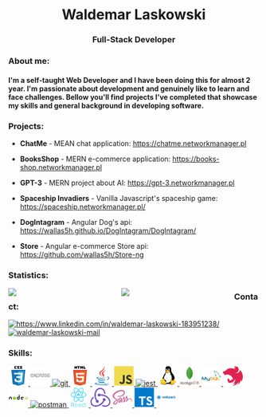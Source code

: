 
<h1 align="center">Waldemar Laskowski</h1>
<h3 align="center">Full-Stack Developer</h3>

<h3 align="left">About me:</h3>
<h4 align="left">
I'm a self‐taught Web Developer and I have been doing this for almost 2 year.
I'm passionate about development and genuinely like to learn and face challenges.
Bellow you'll find projects I've completed that showcase my skills and general background in developing software.
</h4>

<h3 align="left">Projects:</h3>

- **ChatMe**  - MEAN chat application: https://chatme.networkmanager.pl

- **BooksShop**  - MERN e-commerce application: https://books-shop.networkmanager.pl

- **GPT-3** - MERN project about AI: https://gpt-3.networkmanager.pl

- **Spaceship Invadiers** - Vanilla Javascript's spaceship game: https://spaceship.networkmanager.pl/

- **DogIntagram** - Angular Dog's api: https://wallas5h.github.io/DogIntagram/DogIntagram/

- **Store** - Angular e-commerce Store api: https://github.com/wallas5h/Store-ng

<h3 align="left">Statistics:</h3>
<div width="100%"> 
<img align="left" width="45%" src="https://github-readme-stats.vercel.app/api?username=wallas5h&show_icons=true&theme=radical"/>
<img align="left" width="45%" src="https://github-readme-stats.vercel.app/api/top-langs/?username=wallas5h&layout=compact&langs_count=4"/>
</div>

<h3 align="left" >Contact:</h3>
<p align="left" width="100%">
<a width="100%" href="https://linkedin.com/in/waldemar-laskowski-183951238/" target="blank"><img src="https://raw.githubusercontent.com/rahuldkjain/github-profile-readme-generator/master/src/images/icons/Social/linked-in-alt.svg" alt="https://www.linkedin.com/in/waldemar-laskowski-183951238/" height="40" width="30" /></a> <span display="inline-block" padding-left="10px" width="40" > </span><a width="100%" margin-left="5rem" href="mailto:wallas5h@gmail.com" target="blank"><img  src="https://iconarchive.com/download/i75211/cornmanthe3rd/metronome/Communication-email-blue.ico" alt="waldemar-laskowski-mail" height="40" width="40" /></a>

</p>

<h3 align="left">Skills:</h3>
<p align="left"> <a href="https://www.w3schools.com/css/" target="_blank" rel="noreferrer"> <img src="https://raw.githubusercontent.com/devicons/devicon/master/icons/css3/css3-original-wordmark.svg" alt="css3" width="40" height="40"/> </a> <a href="https://expressjs.com" target="_blank" rel="noreferrer"> <img src="https://raw.githubusercontent.com/devicons/devicon/master/icons/express/express-original-wordmark.svg" alt="express" width="40" height="40"/> </a> <a href="https://git-scm.com/" target="_blank" rel="noreferrer"> <img src="https://www.vectorlogo.zone/logos/git-scm/git-scm-icon.svg" alt="git" width="40" height="40"/> </a> <a href="https://www.w3.org/html/" target="_blank" rel="noreferrer"> <img src="https://raw.githubusercontent.com/devicons/devicon/master/icons/html5/html5-original-wordmark.svg" alt="html5" width="40" height="40"/> </a> <a href="https://www.java.com" target="_blank" rel="noreferrer"> <img src="https://raw.githubusercontent.com/devicons/devicon/master/icons/java/java-original.svg" alt="java" width="40" height="40"/> </a> <a href="https://developer.mozilla.org/en-US/docs/Web/JavaScript" target="_blank" rel="noreferrer"> <img src="https://raw.githubusercontent.com/devicons/devicon/master/icons/javascript/javascript-original.svg" alt="javascript" width="40" height="40"/> </a> <a href="https://jestjs.io" target="_blank" rel="noreferrer"> <img src="https://www.vectorlogo.zone/logos/jestjsio/jestjsio-icon.svg" alt="jest" width="40" height="40"/> </a> <a href="https://www.linux.org/" target="_blank" rel="noreferrer"> <img src="https://raw.githubusercontent.com/devicons/devicon/master/icons/linux/linux-original.svg" alt="linux" width="40" height="40"/> </a> <a href="https://www.mongodb.com/" target="_blank" rel="noreferrer"> <img src="https://raw.githubusercontent.com/devicons/devicon/master/icons/mongodb/mongodb-original-wordmark.svg" alt="mongodb" width="40" height="40"/> </a> <a href="https://www.mysql.com/" target="_blank" rel="noreferrer"> <img src="https://raw.githubusercontent.com/devicons/devicon/master/icons/mysql/mysql-original-wordmark.svg" alt="mysql" width="40" height="40"/> </a> <a href="https://nestjs.com/" target="_blank" rel="noreferrer"> <img src="https://raw.githubusercontent.com/devicons/devicon/master/icons/nestjs/nestjs-plain.svg" alt="nestjs" width="40" height="40"/> </a> <a href="https://nodejs.org" target="_blank" rel="noreferrer"> <img src="https://raw.githubusercontent.com/devicons/devicon/master/icons/nodejs/nodejs-original-wordmark.svg" alt="nodejs" width="40" height="40"/> </a> <a href="https://postman.com" target="_blank" rel="noreferrer"> <img src="https://www.vectorlogo.zone/logos/getpostman/getpostman-icon.svg" alt="postman" width="40" height="40"/> </a> <a href="https://reactjs.org/" target="_blank" rel="noreferrer"> <img src="https://raw.githubusercontent.com/devicons/devicon/master/icons/react/react-original-wordmark.svg" alt="react" width="40" height="40"/> </a> <a href="https://redux.js.org" target="_blank" rel="noreferrer"> <img src="https://raw.githubusercontent.com/devicons/devicon/master/icons/redux/redux-original.svg" alt="redux" width="40" height="40"/> </a> <a href="https://sass-lang.com" target="_blank" rel="noreferrer"> <img src="https://raw.githubusercontent.com/devicons/devicon/master/icons/sass/sass-original.svg" alt="sass" width="40" height="40"/> </a> <a href="https://www.typescriptlang.org/" target="_blank" rel="noreferrer"> <img src="https://raw.githubusercontent.com/devicons/devicon/master/icons/typescript/typescript-original.svg" alt="typescript" width="40" height="40"/> </a> <a href="https://webpack.js.org" target="_blank" rel="noreferrer"> <img src="https://raw.githubusercontent.com/devicons/devicon/d00d0969292a6569d45b06d3f350f463a0107b0d/icons/webpack/webpack-original-wordmark.svg" alt="webpack" width="40" height="40"/> </a> </p>

